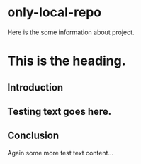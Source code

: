 # only-local-repo

Here is the some information about project.

# This is the heading.

## Introduction

## Testing text goes here.

## Conclusion

Again some more test text content...
